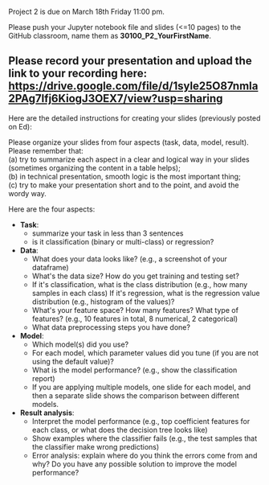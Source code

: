Project 2 is due on March 18th Friday 11:00 pm.

Please push your Jupyter notebook file and slides (<=10 pages) to the GitHub classroom, name them as **30100_P2_YourFirstName**.

Please record your presentation and upload the **link** to your recording here: 
https://drive.google.com/file/d/1syIe25O87nmIa2PAg7lfj6KiogJ3OEX7/view?usp=sharing
---


Here are the detailed instructions for creating your slides (previously posted on Ed):

Please organize your slides from four aspects (task, data, model, result). Please remember that: <br>
(a) try to summarize each aspect in a clear and logical way in your slides (sometimes organizing the content in a table helps); <br>
(b) in technical presentation, smooth logic is the most important thing; <br>
(c) try to make your presentation short and to the point, and avoid the wordy way. <br>

Here are the four aspects:
- **Task**:
	- summarize your task in less than 3 sentences
	- is it classification (binary or multi-class) or regression?
- **Data**:
	- What does your data looks like? (e.g., a screenshot of your dataframe)
	- What's the data size? How do you get training and testing set?
	- If it's classification, what is the class distribution (e.g., how many samples in each class) If it's regression, what is the regression value distribution (e.g., histogram of the values)?
	- What's your feature space? How many features? What type of features? (e.g., 10 features in total, 8 numerical, 2 categorical)
	- What data preprocessing steps you have done?
- **Model**:
	- Which model(s) did you use?
	- For each model, which parameter values did you tune (if you are not using the default value)?
	- What is the model performance? (e.g., show the classification report)
	- If you are applying multiple models, one slide for each model, and then a separate slide shows the comparison between different models.
- **Result analysis**:
	- Interpret the model performance (e.g., top coefficient features for each class, or what does the decision tree looks like)
	- Show examples where the classifier fails (e.g., the test samples that the classifier make wrong predictions)
	- Error analysis: explain where do you think the errors come from and why? Do you have any possible solution to improve the model performance?
